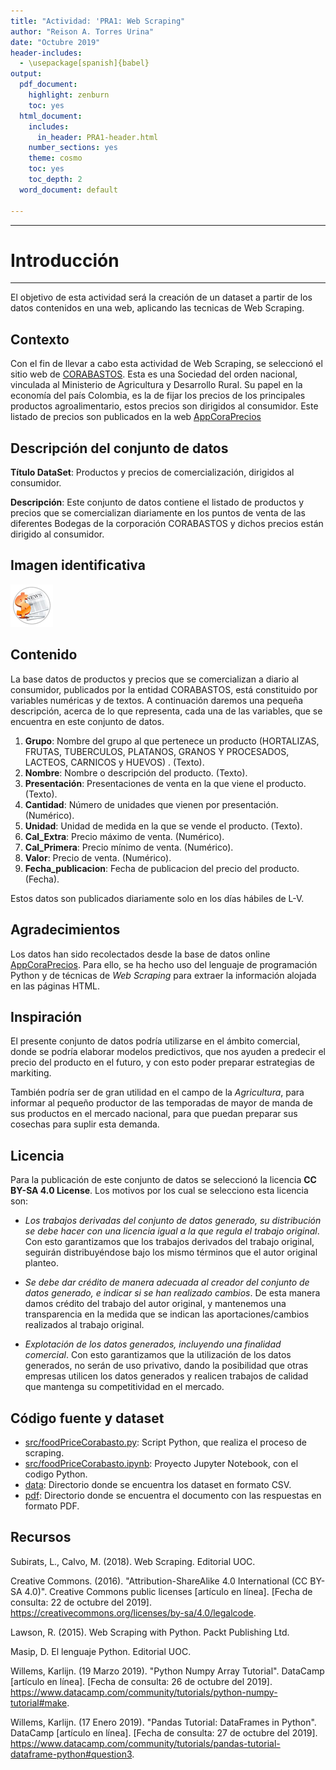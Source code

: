 ```yaml
---
title: "Actividad: 'PRA1: Web Scraping"
author: "Reison A. Torres Urina"
date: "Octubre 2019"
header-includes:
  - \usepackage[spanish]{babel}
output: 
  pdf_document:
    highlight: zenburn
    toc: yes
  html_document:
    includes:
      in_header: PRA1-header.html
    number_sections: yes
    theme: cosmo
    toc: yes
    toc_depth: 2
  word_document: default
    
---
```


******
# Introducción
******

El objetivo de esta actividad será la creación de un dataset a partir de los datos contenidos en una web, aplicando las tecnicas de Web Scraping.

## Contexto

Con el fin de llevar a cabo esta actividad de Web Scraping, se seleccionó el sitio web de [CORABASTOS](https://www.corabastos.com.co/aNuevo/index.php/about-joomla/nuestra-historia). Esta  es una Sociedad del orden nacional, vinculada al Ministerio de Agricultura y Desarrollo Rural. Su papel en la economía del país Colombia, es la de fijar los precios de los principales productos agroalimentario, estos precios son dirigidos al consumidor. Este listado de precios son publicados en la web [AppCoraPrecios](https://www.corabastos.com.co/sitio/historicoApp2/reportes/prueba.php)

## Descripción del conjunto de datos

__Título DataSet__: Productos y precios de comercialización, dirigidos al consumidor.

__Descripción__: Este conjunto de datos contiene el listado de productos y precios que se comercializan diariamente en los puntos de venta de las diferentes Bodegas de la corporación CORABASTOS y dichos precios están dirigido al consumidor.

## Imagen identificativa

![Productos y precios de comercialización, dirigidos al consumidor.](./img/foodprice.png)

## Contenido

La base datos de productos y precios que se comercializan a diario al consumidor, publicados por la entidad CORABASTOS, está constituido por variables numéricas y de textos. A continuación daremos una pequeña descripción, acerca de lo que representa, cada una de las variables, que se encuentra en este conjunto de datos.

1. **Grupo**: Nombre del grupo al que pertenece un producto (HORTALIZAS, FRUTAS, TUBERCULOS, PLATANOS, GRANOS Y PROCESADOS, LACTEOS, CARNICOS y HUEVOS)  . (Texto). 
2. **Nombre**: Nombre o descripción del producto. (Texto). 
3. **Presentación**: Presentaciones de venta en la que viene el producto. (Texto). 
4. **Cantidad**: Número de unidades que vienen por presentación. (Numérico).  
5. **Unidad**: Unidad de medida en la que se vende el producto. (Texto).  
6. **Cal_Extra**: Precio máximo de venta. (Numérico).  
7. **Cal_Primera**: Precio mínimo de venta. (Numérico).  
8. **Valor**: Precio de venta. (Numérico).  
9. **Fecha_publicacion**: Fecha de publicacion del precio del producto. (Fecha).  

Estos datos son publicados diariamente solo en los días hábiles de L-V.

## Agradecimientos

Los datos han sido recolectados desde la base de datos online [AppCoraPrecios](https://www.corabastos.com.co/sitio/historicoApp2/reportes/prueba.php). Para ello, se ha hecho uso del lenguaje de programación Python y de técnicas de *Web Scraping* para extraer la información alojada en las páginas HTML.

## Inspiración

El presente conjunto de datos podría utilizarse en el ámbito comercial, donde se podría elaborar modelos predictivos, que nos ayuden a predecir el precio del producto en el futuro, y con esto poder preparar estrategias de markiting.

También podría ser de gran utilidad en el campo de la *Agricultura*, para informar al pequeño productor de las temporadas de mayor de manda de sus productos en el mercado nacional, para que puedan preparar sus cosechas para suplir esta demanda.

## Licencia

Para la publicación de este conjunto de datos se seleccionó la licencia **CC BY-SA 4.0 License**. Los motivos por los cual se selecciono esta licencia son:

* _Los trabajos derivadas del conjunto de datos generado, su distribución se debe hacer con una licencia igual a la que regula el trabajo original_. Con esto garantizamos que los trabajos derivados del trabajo original, seguirán distribuyéndose bajo los mismo términos que el autor original planteo.

* _Se debe dar crédito de manera adecuada al creador del conjunto de datos generado, e indicar si se han realizado cambios_. De esta manera damos crédito del trabajo del autor original, y mantenemos una transparencia en la medida que se indican las aportaciones/cambios realizados al trabajo original.

* _Explotación de los datos generados, incluyendo una finalidad comercial_. Con esto garantizamos que la utilización de los datos generados, no serán de uso privativo, dando la posibilidad que otras empresas utilicen los datos generados y realicen trabajos de calidad que mantenga su competitividad en el mercado.


## Código fuente y dataset

* [src/foodPriceCorabasto.py](https://github.com/reison-torres/webscraping/blob/master/src/foodPriceCorabastos.py): Script Python, que realiza el proceso de scraping.
* [src/foodPriceCorabasto.ipynb](https://github.com/reison-torres/webscraping/blob/master/src/foodPriceCorabastos.ipynb): Proyecto Jupyter Notebook, con el codigo Python.
* [data](https://github.com/reison-torres/webscraping/tree/master/data): Directorio donde se encuentra los dataset en formato CSV.
* [pdf](https://github.com/reison-torres/webscraping/tree/master/pdf/respuestas.pdf): Directorio donde se encuentra el documento con las respuestas en formato PDF.


## Recursos

Subirats, L., Calvo, M. (2018). Web Scraping. Editorial UOC.

Creative Commons. (2016). "Attribution-ShareAlike 4.0 International (CC BY-SA 4.0)". Creative Commons public licenses [artículo en línea]. [Fecha de consulta: 22 de octubre del 2019]. <https://creativecommons.org/licenses/by-sa/4.0/legalcode>.

Lawson, R. (2015). Web Scraping with Python. Packt Publishing Ltd.

Masip, D. El lenguaje Python. Editorial UOC.

Willems, Karlijn. (19 Marzo 2019). "Python Numpy Array Tutorial". DataCamp [artículo en línea]. [Fecha de consulta: 26 de octubre del 2019]. <https://www.datacamp.com/community/tutorials/python-numpy-tutorial#make>.

Willems, Karlijn. (17 Enero 2019). "Pandas Tutorial: DataFrames in Python". DataCamp [artículo en línea]. [Fecha de consulta: 27 de octubre del 2019]. <https://www.datacamp.com/community/tutorials/pandas-tutorial-dataframe-python#question3>.
